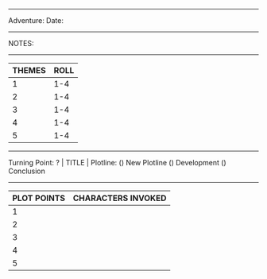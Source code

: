 ___
Adventure:
Date:
___
NOTES:
___

|THEMES      |ROLL|
|------------|---|
|1           |1-4|
|2           |1-4|
|3           |1-4|
|4           |1-4|
|5           |1-4|

___
Turning Point: ?  | TITLE |
Plotline: () New Plotline  () Development  () Conclusion
___

| PLOT POINTS | CHARACTERS INVOKED |
|----------------|----------------------------|
|1|  |
|2|  |
|3|  |
|4|  |
|5|  |
